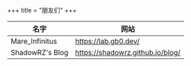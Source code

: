 +++
title = "朋友们"
+++

| 名字            | 网站                             |
| --------------- | -------------------------------- |
| Mare_Infinitus  | https://lab.gb0.dev/             |
| ShadowRZ's Blog | https://shadowrz.github.io/blog/ |
